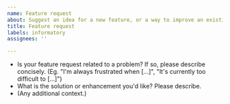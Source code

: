```yaml
---
name: Feature request
about: Suggest an idea for a new feature, or a way to improve an existing feature within Adonis.
title: Feature request
labels: informatory
assignees: ''

---
```


- Is your feature request related to a problem? If so, please describe concisely. (Eg. "I'm always frustrated when [...]", "It's currently too difficult to [...]")
- What is the solution or enhancement you'd like? Please describe.
- (Any additional context.)
